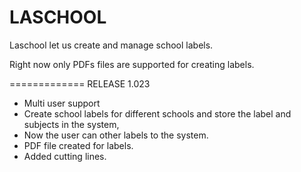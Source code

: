 LASCHOOL
========

Laschool let us create and manage school labels.

Right now only PDFs files are supported for creating labels.


=============
RELEASE 1.023
- Multi user support
- Create school labels for different schools and store the label and subjects in the system,
- Now the user can other labels to the system.
- PDF file created for labels.
- Added cutting lines.
